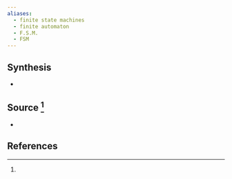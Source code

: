 ```yaml
---
aliases:
  - finite state machines
  - finite automaton
  - F.S.M.
  - FSM
---
```

## Synthesis
- 
## Source [^1]
- 
## References

[^1]: